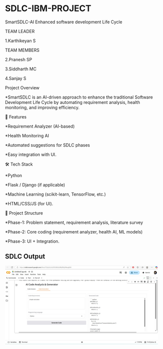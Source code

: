 # SDLC-IBM-PROJECT
SmartSDLC-AI Enhanced software development Life Cycle

TEAM LEADER

1.Karthikeyan S


TEAM MEMBERS

2.Pranesh SP

3.Siddharth MC

4.Sanjay S

Project Overview

*SmartSDLC is an AI-driven approach to enhance the traditional Software Development Life Cycle by automating requirement analysis, health monitoring, and improving efficiency.

🚀 Features

*Requirement Analyzer (AI-based)

*Health Monitoring AI

*Automated suggestions for SDLC phases

*Easy integration with UI.

🛠 Tech Stack

*Python

*Flask / Django (if applicable)

*Machine Learning (scikit-learn, TensorFlow, etc.)

*HTML/CSS/JS (for UI).

📂 Project Structure

*Phase-1: Problem statement, requirement analysis, literature survey

*Phase-2: Core coding (requirement analyzer, health AI, ML models)

*Phase-3: UI + Integration.

## SDLC Output
![SDLC Output](output_image.jpg)
